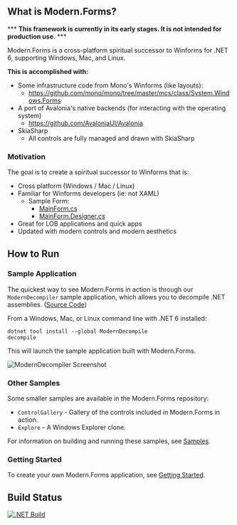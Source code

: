 ## What is Modern.Forms?

*** **This framework is currently in its early stages. It is not intended for production use.** ***

Modern.Forms is a cross-platform spiritual successor to Winforms for .NET 6, supporting Windows, Mac, and Linux.

**This is accomplished with:**

* Some infrastructure code from Mono's Winforms (like layouts):
  * https://github.com/mono/mono/tree/master/mcs/class/System.Windows.Forms
* A port of Avalonia's native backends (for interacting with the operating system)
  * https://github.com/AvaloniaUI/Avalonia
* SkiaSharp
  * All controls are fully managed and drawn with SkiaSharp

### Motivation

The goal is to create a spiritual successor to Winforms that is:
* Cross platform (Windows / Mac / Linux)
* Familiar for Winforms developers (ie: not XAML)
  * Sample Form:
    * [MainForm.cs](https://github.com/modern-forms/Modern.Forms/blob/master/samples/Explorer/MainForm.cs)
    * [MainForm.Designer.cs](https://github.com/modern-forms/Modern.Forms/blob/master/samples/Explorer/MainForm.Designer.cs)
* Great for LOB applications and quick apps
* Updated with modern controls and modern aesthetics

## How to Run

### Sample Application

The quickest way to see Modern.Forms in action is through our `ModernDecompiler` sample application, 
which allows you to decompile .NET assemblies. ([Source Code](https://github.com/modern-forms/ModernDecompile))

From a Windows, Mac, or Linux command line with .NET 6 installed:
```
dotnet tool install --global ModernDecompile
decompile
```

This will launch the sample application built with Modern.Forms.

![ModernDecompiler Screenshot](https://github.com/jpobst/Modern.Forms/blob/master/docs/modern-decompile.png "ModernDecompiler Screenshot")

### Other Samples

Some smaller samples are available in the Modern.Forms repository:

* `ControlGallery` - Gallery of the controls included in Modern.Forms in action.
* `Explore` - A Windows Explorer clone.

For information on building and running these samples, see [Samples](docs/samples.md).

### Getting Started

To create your own Modern.Forms application, see [Getting Started](docs/getting-started.md).

## Build Status

[![.NET Build](https://github.com/modern-forms/Modern.Forms/actions/workflows/dotnet.yml/badge.svg)](https://github.com/modern-forms/Modern.Forms/actions/workflows/dotnet.yml)
